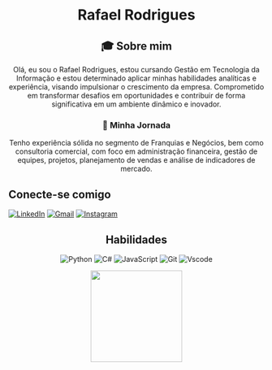 <div align=center>

# Rafael Rodrigues

## 🎓 Sobre mim
Olá, eu sou o Rafael Rodrigues, estou cursando Gestão em Tecnologia da Informação e estou determinado aplicar minhas habilidades analíticas e experiência, visando impulsionar o crescimento da empresa. Comprometido em transformar desafios em oportunidades e contribuir de forma significativa em um ambiente dinâmico e inovador.

### 🚀 Minha Jornada
Tenho experiência sólida no segmento de Franquias e Negócios, bem como consultoria comercial, com foco em administração financeira, gestão de equipes, projetos, planejamento de vendas e análise de indicadores de mercado.   

</div>

## Conecte-se comigo


[![LinkedIn](https://img.shields.io/badge/LinkedIn-0077B5?style=for-the-badge&logo=linkedin&logoColor=white)](https://www.linkedin.com/in/rafael-rodrigues-8144302a/)
[![Gmail](https://img.shields.io/badge/Gmail-333333?style=for-the-badge&logo=gmail&logoColor=red)](mailto:rrodriguesfs@gmail.com)
[![Instagram](https://img.shields.io/badge/-Instagram-%23E4405F?style=for-the-badge&logo=instagram&logoColor=white)](https://www.instagram.com/rafael.rodriguesfsilva/)

<div align=center>

## Habilidades

![Python](https://img.shields.io/badge/python-3670A0?style=for-the-badge&logo=python&logoColor=ffdd54)
![C#](https://img.shields.io/badge/C%23-239120?style=for-the-badge&logo=c-sharp&logoColor=white)
![JavaScript](https://img.shields.io/badge/JavaScript-F7DF1E?style=for-the-badge&logo=javascript&logoColor=black)
![Git](https://img.shields.io/badge/GIT-E44C30?style=for-the-badge&logo=git&logoColor=white)
![Vscode](https://img.shields.io/badge/Vscode-007ACC?style=for-the-badge&logo=visual-studio-code&logoColor=white)


<div align="center">
  
  <img height="180em" src="https://github-readme-stats.vercel.app/api?username=Rafaelrfsilva&show_icons=true&theme=tokyonight&include_all_commits=true&count_private=true"/>

</div>

